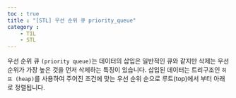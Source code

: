 ```yaml
---
toc : true
title : "[STL] 우선 순위 큐 priority_queue"
category : 
    - TIL
    - STL
---
```

우선 순위 큐 `(priority queue)`는 데이터의 삽입은 일반적인 큐와 같지만 삭제는 우선 순위가 가장 높은 것을 먼저 삭제하는 특징이 있습니다. 삽입된 데이터는 트리구조인 `히프 (heap)`를 사용하여 주어진 조건에 맞는 우선 순위 순으로 루트$($top)에서 부터 아래로 정렬됩니다.